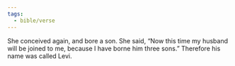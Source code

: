 ```yaml
---
tags:
  - bible/verse
---
```

She conceived again, and bore a son. She said, “Now this time my husband will be joined to me, because I have borne him three sons.” Therefore his name was called Levi.